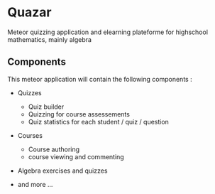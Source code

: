 # Quazar
Meteor quizzing application and elearning plateforme for highschool mathematics, mainly algebra

## Components
This meteor application will contain the following components :
- Quizzes
  - Quiz builder
  - Quizzing for course assessements
  - Quiz statistics for each student / quiz / question

- Courses
  - Course authoring
  - course viewing and commenting

- Algebra exercises and quizzes
- and more ...
